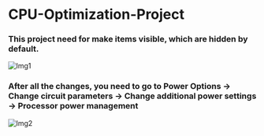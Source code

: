 # CPU-Optimization-Project
<h3 align="left">This project need for make items visible, which are hidden by default.</h3>
<img src="https://i.ibb.co/92KXSVB/image.png" alt="Img1">
<h3 align="left">After all the changes, you need to go to Power Options -> Change circuit parameters -> Change additional power settings -> Processor power management</h3>
<img src="https://i.ibb.co/3N6Mfw0/1.png" alt="Img2">

